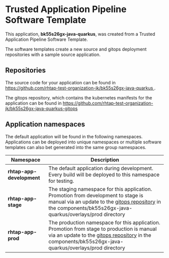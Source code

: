 # Trusted Application Pipeline Software Template

This application, **bk55s26gx-java-quarkus**, was created from a Trusted Application Pipeline Software Template.

The software templates create a new source and gitops deployment repositories with a sample source application. 

## Repositories

The source code for your application can be found in [https://github.com/rhtap-test-organization-jk/bk55s26gx-java-quarkus ](https://github.com/rhtap-test-organization-jk/bk55s26gx-java-quarkus ).
 
The gitops repository, which contains the kubernetes manifests for the application can be found in 
[https://github.com/rhtap-test-organization-jk/bk55s26gx-java-quarkus-gitops ](https://github.com/rhtap-test-organization-jk/bk55s26gx-java-quarkus-gitops ) 

## Application namespaces 

The default application will be found in the following namespaces. Applications can be deployed into unique namespaces or multiple software templates can also bet generated into the same group namespaces.  

|  Namespace   |  Description   |  
| -------- | -------- |   
| **rhtap-app-development** | The default application during development. Every build will be deployed to this namespace for testing. | 
| **rhtap-app-stage** | The staging namespace for this application. Promotion from development to stage is manual via an update to the [gitops repository](https://github.com/rhtap-test-organization-jk/bk55s26gx-java-quarkus-gitops ) in the components/bk55s26gx-java-quarkus/overlays/prod directory |  
| **rhtap-app-prod** | The production namespace for this application. Promotion from stage to production is manual via an update to the [gitops repository](https://github.com/rhtap-test-organization-jk/bk55s26gx-java-quarkus-gitops ) in the components/bk55s26gx-java-quarkus/overlays/prod directory | 
